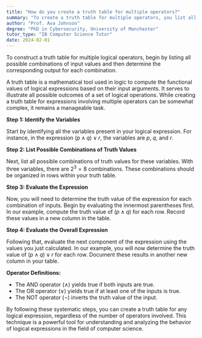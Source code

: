 ```yaml
---
title: "How do you create a truth table for multiple operators?"
summary: "To create a truth table for multiple operators, you list all possible combinations of inputs and determine the output for each."
author: "Prof. Ava Johnson"
degree: "PhD in Cybersecurity, University of Manchester"
tutor_type: "IB Computer Science Tutor"
date: 2024-02-01
---
```


To construct a truth table for multiple logical operators, begin by listing all possible combinations of input values and then determine the corresponding output for each combination.

A truth table is a mathematical tool used in logic to compute the functional values of logical expressions based on their input arguments. It serves to illustrate all possible outcomes of a set of logical operations. While creating a truth table for expressions involving multiple operators can be somewhat complex, it remains a manageable task.

**Step 1: Identify the Variables**

Start by identifying all the variables present in your logical expression. For instance, in the expression $(p \land q) \lor r$, the variables are $p$, $q$, and $r$.

**Step 2: List Possible Combinations of Truth Values**

Next, list all possible combinations of truth values for these variables. With three variables, there are $2^3 = 8$ combinations. These combinations should be organized in rows within your truth table.

**Step 3: Evaluate the Expression**

Now, you will need to determine the truth value of the expression for each combination of inputs. Begin by evaluating the innermost parentheses first. In our example, compute the truth value of $(p \land q)$ for each row. Record these values in a new column in the table.

**Step 4: Evaluate the Overall Expression**

Following that, evaluate the next component of the expression using the values you just calculated. In our example, you will now determine the truth value of $(p \land q) \lor r$ for each row. Document these results in another new column in your table.

**Operator Definitions:**

- The AND operator ($\land$) yields true if both inputs are true.
- The OR operator ($\lor$) yields true if at least one of the inputs is true.
- The NOT operator ($\neg$) inverts the truth value of the input.

By following these systematic steps, you can create a truth table for any logical expression, regardless of the number of operators involved. This technique is a powerful tool for understanding and analyzing the behavior of logical expressions in the field of computer science.
    